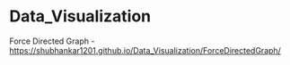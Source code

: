 # Data_Visualization
Force Directed Graph - https://shubhankar1201.github.io/Data_Visualization/ForceDirectedGraph/
